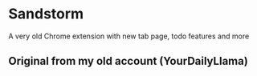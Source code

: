 # Sandstorm
A very old Chrome extension with new tab page, todo features and more

## Original from my old account (YourDailyLlama)
